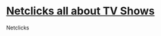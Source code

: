 # [Netclicks all about TV Shows](https://navruz42.github.io/netclicks.github.io/netclicks/)
Netclicks
